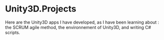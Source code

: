 # Unity3D.Projects
Here are the Unity3D apps I have developed, as I have been learning about : the SCRUM agile method, the environnement of Unity3D, and writing C# scripts.

